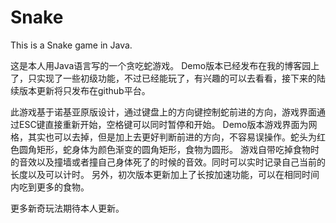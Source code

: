# Snake
This is a Snake game in Java.

这是本人用Java语言写的一个贪吃蛇游戏。
Demo版本已经发布在我的博客园上了，只实现了一些初级功能，不过已经能玩了，有兴趣的可以去看看，接下来的陆续版本更新将只发布在github平台。

此游戏基于诺基亚原版设计，通过键盘上的方向键控制蛇前进的方向，游戏界面通过ESC键直接重新开始，空格键可以同时暂停和开始。
Demo版本游戏界面为网格，其实也可以去掉，但是加上去更好判断前进的方向，不容易误操作。蛇头为红色圆角矩形，蛇身体为颜色渐变的圆角矩形，食物为圆形。
游戏自带吃掉食物时的音效以及撞墙或者撞自己身体死了的时候的音效。同时可以实时记录自己当前的长度以及可以计时。
另外，初次版本更新加上了长按加速功能，可以在相同时间内吃到更多的食物。

更多新奇玩法期待本人更新。
